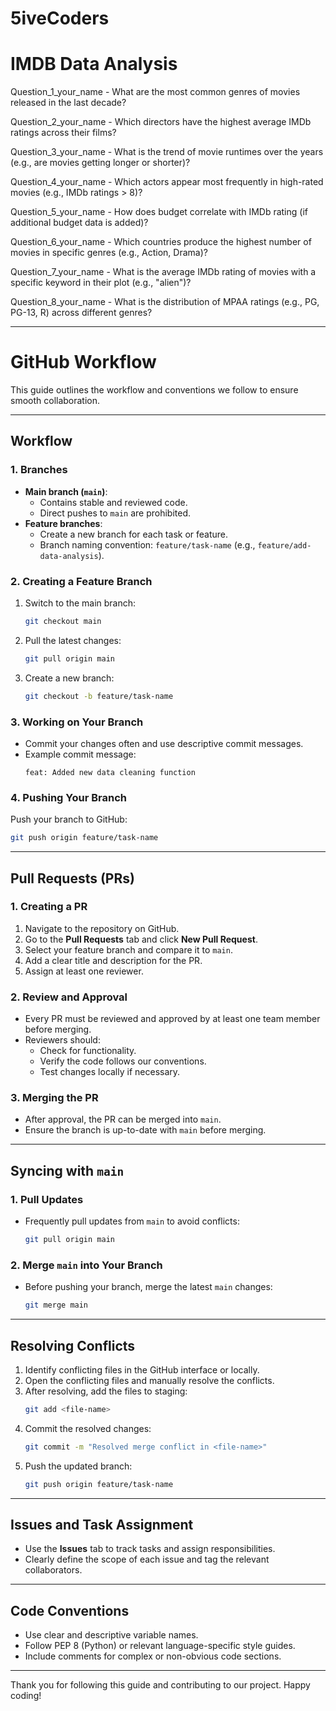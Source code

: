 # 5iveCoders

# IMDB Data Analysis

Question_1_your_name - What are the most common genres of movies released in the last decade?

Question_2_your_name - Which directors have the highest average IMDb ratings across their films?

Question_3_your_name - What is the trend of movie runtimes over the years (e.g., are movies getting longer or shorter)?

Question_4_your_name - Which actors appear most frequently in high-rated movies (e.g., IMDb ratings > 8)?

Question_5_your_name - How does budget correlate with IMDb rating (if additional budget data is added)?

Question_6_your_name - Which countries produce the highest number of movies in specific genres (e.g., Action, Drama)?

Question_7_your_name - What is the average IMDb rating of movies with a specific keyword in their plot (e.g., "alien")?

Question_8_your_name - What is the distribution of MPAA ratings (e.g., PG, PG-13, R) across different genres?

---
# GitHub Workflow

This guide outlines the workflow and conventions we follow to ensure smooth collaboration.

---

## Workflow

### 1. **Branches**
- **Main branch (`main`)**:
  - Contains stable and reviewed code.
  - Direct pushes to `main` are prohibited.
- **Feature branches**:
  - Create a new branch for each task or feature.
  - Branch naming convention: `feature/task-name` (e.g., `feature/add-data-analysis`).

### 2. **Creating a Feature Branch**
1. Switch to the main branch:
   ```bash
   git checkout main
   ```
2. Pull the latest changes:
   ```bash
   git pull origin main
   ```
3. Create a new branch:
   ```bash
   git checkout -b feature/task-name
   ```

### 3. **Working on Your Branch**
- Commit your changes often and use descriptive commit messages.
- Example commit message:
  ```
  feat: Added new data cleaning function
  ```

### 4. **Pushing Your Branch**
Push your branch to GitHub:
```bash
git push origin feature/task-name
```

---

## Pull Requests (PRs)

### 1. **Creating a PR**
1. Navigate to the repository on GitHub.
2. Go to the **Pull Requests** tab and click **New Pull Request**.
3. Select your feature branch and compare it to `main`.
4. Add a clear title and description for the PR.
5. Assign at least one reviewer.

### 2. **Review and Approval**
- Every PR must be reviewed and approved by at least one team member before merging.
- Reviewers should:
  - Check for functionality.
  - Verify the code follows our conventions.
  - Test changes locally if necessary.

### 3. **Merging the PR**
- After approval, the PR can be merged into `main`.
- Ensure the branch is up-to-date with `main` before merging.

---

## Syncing with `main`

### 1. Pull Updates
- Frequently pull updates from `main` to avoid conflicts:
  ```bash
  git pull origin main
  ```

### 2. Merge `main` into Your Branch
- Before pushing your branch, merge the latest `main` changes:
  ```bash
  git merge main
  ```

---

## Resolving Conflicts
1. Identify conflicting files in the GitHub interface or locally.
2. Open the conflicting files and manually resolve the conflicts.
3. After resolving, add the files to staging:
   ```bash
   git add <file-name>
   ```
4. Commit the resolved changes:
   ```bash
   git commit -m "Resolved merge conflict in <file-name>"
   ```
5. Push the updated branch:
   ```bash
   git push origin feature/task-name
   ```

---

## Issues and Task Assignment
- Use the **Issues** tab to track tasks and assign responsibilities.
- Clearly define the scope of each issue and tag the relevant collaborators.

---

## Code Conventions
- Use clear and descriptive variable names.
- Follow PEP 8 (Python) or relevant language-specific style guides.
- Include comments for complex or non-obvious code sections.

---

Thank you for following this guide and contributing to our project. Happy coding!


